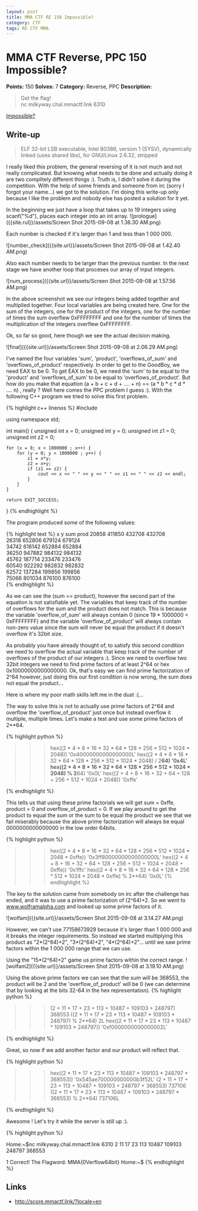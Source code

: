 ```yaml
---
layout: post
title: MMA CTF RE 150 Impossible? 
category: CTF
tags: RE CTF MMA
---
```


# MMA CTF Reverse, PPC 150 Impossible?
**Points:** 150
**Solves:** 7
**Category:** Reverse, PPC
**Description:**

> Get the flag!  
> nc milkyway.chal.mmactf.link 6310

[Impossible?]({{site.url}}/assets/impossible.7z-657ca7fc05ef7c47be3ab101e9e0e3b39a1686c21882d85b0f0f00bc9400c3ae)

## Write-up

> ELF 32-bit LSB executable, Intel 80386, version 1 (SYSV), dynamically linked (uses shared libs), for GNU/Linux 2.6.32, stripped

I really liked this problem, the general reversing of it is not much and not really complicated. But knowing what needs to be done and actually doing it are two complitely different things :). Truth is, I didn't solve it during the competition. With the help of some friends and someone from irc (sorry I forgot your name...) we got to the solution. I'm doing this write-up only because I like the problem and nobody else has posted a solution for it yet.

In the beginning we just have a loop that takes up to 19 integers using scanf("%d"), places each integer into an int array.
![prologue]({{site.rul}}/assets/Screen Shot 2015-09-08 at 1.36.30 AM.png)

Each number is checked if it's larger than 1 and less than 1 000 000.

![number_check]({{site.url}}/assets/Screen Shot 2015-09-08 at 1.42.40 AM.png)

Also each number needs to be larger than the previous number.
In the next stage we have another loop that proceses our array of input integers.

![num_process]({{site.url}}/assets/Screen Shot 2015-09-08 at 1.57.56 AM.png)

In the above screenshot we see our integers being added together and multiplied together. Four local variables are being created here.
One for the sum of the integers, one for the product of the integers, one for the number of times the sum overflew 0xFFFFFFFF and one for the number of times the multiplication of the integers overflew 0xFFFFFFFF.

Ok, so far so good, here though we see the actual decision making.

![final]({{site.url}}/assets/Screen Shot 2015-09-08 at 2.06.29 AM.png)

I've named the four variables 'sum', 'product', 'overflows_of_sum' and 'overflows_of_product' respectively. In order to get to the GoodBoy, we need EAX to be 0.
To get EAX to be 0, we need the 'sum' to be equal to the 'product' and 'overflows_of_sum' to be equal to 'overflows_of_product'. But how do you make that equation
(a + b + c + d + .... + n) == (a * b * c * d * .... n) , really ? Well here comes the PPC problem I guess :). With the following C++ program we tried to solve this first problem.

{% highlight c++ linenos %}
#include <iostream>

using namespace std;

int main()
{
    unsigned int x = 0;
    unsigned int y = 0;
    unsigned int z1 = 0;
    unsigned int z2 = 0;

    for (x = 0; x < 1000000 ; x++) {
        for (y = 0; y < 1000000 ; y++) {
            z1 = x*y;
            z2 = x+y;
            if (z1 == z2) {
                cout << x << " " << y << " " << z1 << " " << z2 << endl;
            }
        }
    }

    return EXIT_SUCCESS;
}
{% endhighlight %}

The program produced some of the following values:

{% highlight text %}
  x      y     sum    prod
20858 411850 432708 432708  
26318 652806 679124 679124  
34742 618142 652884 652884  
36250 947882 984132 984132  
45762 187714 233476 233476  
60540 922292 982832 982832  
62572 137284 199856 199856  
75066 801034 876100 876100  
{% endhighlight %}

As we can see the (sum == product), however the second part of the equation is not satisfiable yet. The variables that keep track of the number of overflows for the sum and the product does not match. This is because the variable 'overflow_of_sum' will always contain 0 (since 19 * 1000000 < 0xFFFFFFFF) and the variable 'overflow_of_product' will always contain non-zero value since the sum will never be equal the product if it doesn't overflow it's 32bit size.

As probably you have already thought of, to satisfy this second condition we need to overflow the actual variable that keep track of the number of overflows of the product of our integers :). Since we need to overflow two 32bit integers we need to find prime factors of at least 2^64 or hex 0x10000000000000000. Ok, that's easy we can find prime factorization of 2^64 however, just doing this our first condition is now wrong, the sum does not equal the product...

Here is where my poor math skills left me in the dust :(...

The way to solve this is not to actually use prime factors of 2^64 and overflow the 'overflow_of_product' just once but instead overflow it multiple, multiple times.
Let's make a test and use some prime factors of 2**64.

{% highlight python %}
>>> hex((2 * 4 * 8 * 16 * 32 * 64 * 128 * 256 * 512 * 1024 * 2048))
'0x40000000000000000L'
>>> hex((2 * 4 * 8 * 16 * 32 * 64 * 128 * 256 * 512 * 1024 * 2048) / 2**64)
'0x4L'
>>> hex((2 * 4 * 8 * 16 * 32 * 64 * 128 * 256 * 512 * 1024 * 2048) % 2**64)
'0x0L'
>>> hex((2 + 4 + 8 + 16 + 32 + 64 + 128 + 256 + 512 + 1024 + 2048))
'0xffe'
>>>
{% endhighlight %}

This tells us that using these prime factorials we will get sum = 0xffe, product = 0 and overflow_of_product = 0. If we play around to get the product to equal the sum or the sum to be equal the product we see that we fail miserably because the above prime factorization will always be equal 0000000000000000 in the low order 64bits.

{% highlight python %}
>>> hex((2 * 4 * 8 * 16 * 32 * 64 * 128 * 256 * 512 * 1024 * 2048 * 0xffe))
'0x3ff80000000000000000L'
>>> hex((2 + 4 + 8 + 16 + 32 + 64 + 128 + 256 + 512 + 1024 + 2048 + 0xffe))
'0x1ffc'
>>> hex((2 * 4 * 8 * 16 * 32 * 64 * 128 * 256 * 512 * 1024 * 2048 * 0xffe) % 2**64)
'0x0L'
{% endhighlight %} 

The key to the solution came from somebody on irc after the challenge has ended, and it was to use a prime factorization of (2^64)+2. So we went to www.wolframalpha.com and looked up some prime factors of it.

![wolfam]({{site.url}}/assets/Screen Shot 2015-09-08 at 3.14.27 AM.png)

However, we can't use 77158673929 because it's larger than 1 000 000 and it breaks the integer requirements. So instead we started multiplying this product as "2*(2^64)+2", "3*(2^64)+2", "4*(2^64)+2"... until we saw prime factors within the 1 000 000 range that we can use.

Using the "15*(2^64)+2" game us prime factors within the correct range.
![wolfam2]({{site.url}}/assets/Screen Shot 2015-09-08 at 3.19.10 AM.png)

Using the above prime factors we can see that the sum will be 368553, the product will be 2 and the 'overflow_of_product' will be 0 (we can determine that by looking at the bits 32-64 in the hex representation).
{% highlight python %}
>>> (2 + 11 + 17 + 23 + 113 + 10487 + 109103 + 248797)
368553
>>> ((2 * 11 * 17 * 23 * 113 * 10487 * 109103 * 248797) % 2**64)
2L
>>> hex((2 * 11 * 17 * 23 * 113 * 10487 * 109103 * 248797))
'0xf0000000000000002L'
>>>
{% endhighlight %}

Great, so now if we add another factor and our product will reflect that.

{% highlight python %}
>>> hex((2 * 11 * 17 * 23 * 113 * 10487 * 109103 * 248797 * 368553))
'0x545ae700000000000b3f52L'
>>> (2 + 11 + 17 + 23 + 113 + 10487 + 109103 + 248797 + 368553)
737106
>>> ((2 * 11 * 17 * 23 * 113 * 10487 * 109103 * 248797 * 368553) % 2**64)
737106L
>>>
{% endhighlight %}

Awesome ! Let's try it while the server is still up :).

{% highlight python %}

Home:~$nc milkyway.chal.mmactf.link 6310
2
11
17
23
113
10487
109103
248797
368553

1
Correct!
The Flagword: MMA{0Verflow64bit}
Home:~$
{% endhighlight %}


## Links

* <http://score.mmactf.link/?locale=en>